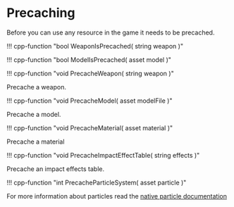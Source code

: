 # Precaching

Before you can use any resource in the game it needs to be precached.

!!! cpp-function "bool WeaponIsPrecached( string weapon )"

!!! cpp-function "bool ModelIsPrecached( asset model )"

!!! cpp-function "void PrecacheWeapon( string weapon )"

  Precache a weapon.

!!! cpp-function "void PrecacheModel( asset modelFile )"

  Precache a model.

!!! cpp-function "void PrecacheMaterial( asset material )"

  Precache a material

!!! cpp-function "void PrecacheImpactEffectTable( string effects )"

  Precache an impact effects table.

!!! cpp-function "int PrecacheParticleSystem( asset particle )"

  For more information about particles read the [native particle documentation](./particles.md)
